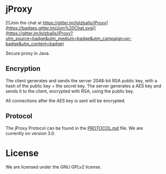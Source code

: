 # jProxy

[![Join the chat at https://gitter.im/lolzballs/jProxy](https://badges.gitter.im/Join%20Chat.svg)](https://gitter.im/lolzballs/jProxy?utm_source=badge&utm_medium=badge&utm_campaign=pr-badge&utm_content=badge)

Secure proxy in Java.

## Encryption

The client generates and sends the server 2048-bit RSA public key, with a hash of the public key + the secret key.
The server generates a AES key and sends it to the client, encrypted with RSA, using the public key.

All connections after the AES key is sent will be encrypted.

## Protocol

The jProxy Protocol can be found in the [PROTOCOL.md](./PROTOCOL.md) file.
We are currently on version 3.0.

# License

We are licensed under the GNU GPLv2 license.
